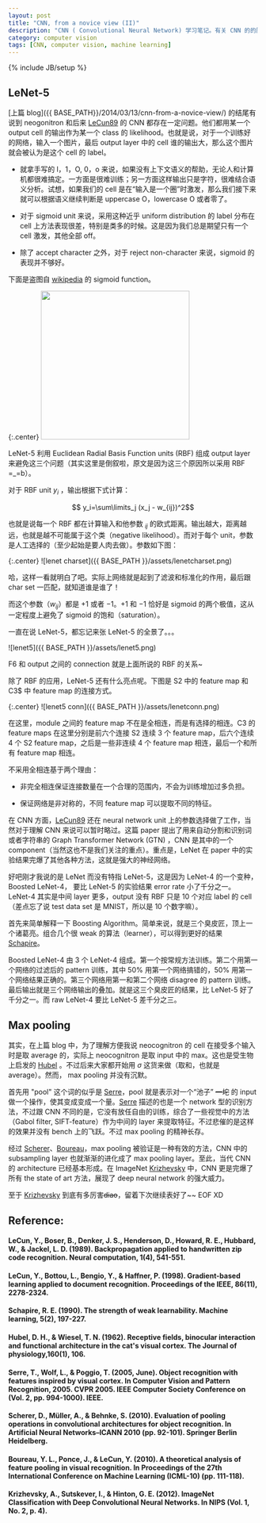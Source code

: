 ```yaml
---
layout: post
title: "CNN, from a novice view (II)"
description: "CNN ( Convolutional Neural Network) 学习笔记。有关 CNN 的的历史，发展。CNN 结构的解析。LeNet-5，neocognitron 等例子。"
category: computer vision
tags: [CNN, computer vision, machine learning]
---
```

{% include JB/setup %}

## LeNet-5
[上篇 blog]({{ BASE_PATH}}/2014/03/13/cnn-from-a-novice-view/) 的结尾有说到 neogonitron 和后来 [LeCun89](#LeCun89) 的 CNN 都存在一定问题。他们都用某一个 output cell 的输出作为某一个 class 的 likelihood。也就是说，对于一个训练好的网络，输入一个图片，最后 output layer 中的 cell 谁的输出大，那么这个图片就会被认为是这个 cell 的 label。

* 就拿手写的 l，1，O, 0，o 来说，如果没有上下文语义的帮助，无论人和计算机都很难搞定。一方面是很难训练；另一方面这样输出只是字符，很难结合语义分析。试想，如果我们的 cell 是在“输入是一个圈”时激发，那么我们接下来就可以根据语义继续判断是 uppercase O，lowercase O 或者零了。

* 对于 sigmoid unit 来说，采用这种近乎 uniform distribution 的 label 分布在 cell 上方法表现很差，特别是类多的时候。这是因为我们总是期望只有一个 cell 激发，其他全部 off。

* 除了 accept character 之外，对于 reject non-character 来说，sigmoid 的表现并不够好。


下面是盗图自 [wikipedia](http://en.wikipedia.org/wiki/Sigmoid_function) 的 sigmoid function。

{:.center}
<img src="{{ BASE_PATH }}/assets/sigmoid.svg" class="center" style="width: 300px;"/>

LeNet-5 利用 Euclidean Radial Basis Function units (RBF) 组成 output layer 来避免这三个问题（其实这里是倒叙啦，原文是因为这三个原因所以采用 RBF =_=b）。

<!--more-->

对于 RBF unit $y_i$ ，输出根据下式计算：

$$ y_i=\sum\limits_j (x_j - w_{ij})^2$$

也就是说每一个 RBF 都在计算输入和他参数 $_{ij}$ 的欧式距离。输出越大，距离越远，也就是越不可能属于这个类（negative likelihood）。而对于每个 unit，参数是人工选择的（至少起始是要人肉去做）。参数如下图：

{:.center}
![lenet charset]({{ BASE_PATH }}/assets/lenetcharset.png)

哈，这样一看就明白了吧。实际上网络就是起到了滤波和标准化的作用，最后跟 char set 一匹配，就知道谁是谁了！

而这个参数（$w_{ij}$）都是 $+1$ 或者 $-1$。$+1$ 和 $-1$ 恰好是 sigmoid 的两个极值，这从一定程度上避免了 sigmoid 的饱和（saturation）。

一直在说 LeNet-5，都忘记来张 LeNet-5 的全景了。。。

![lenet5]({{ BASE_PATH }}/assets/lenet5.png)

F6 和 output 之间的 connection 就是上面所说的 RBF 的关系~

除了 RBF 的应用，LeNet-5 还有什么亮点呢。下图是 S2 中的 feature map 和 C3$ 中 feature map 的连接方式。

{:.center}
![lenet5 conn]({{ BASE_PATH }}/assets/lenetconn.png)

在这里，module 之间的 feature map 不在是全相连，而是有选择的相连。C3 的 feature maps 在这里分别是前六个连接 S2 连续 3 个 feature map，后六个连续 4 个 S2 feature map，之后是一些非连续 4 个 feature map 相连，最后一个和所有 feature map 相连。

不采用全相连基于两个理由：

* 非完全相连保证连接数量在一个合理的范围内，不会为训练增加过多负担。

* 保证网络是非对称的，不同 feature map 可以提取不同的特征。

在 CNN 方面，[LeCun89](#LeCun89) 还在 neural network unit 上的参数选择做了工作，当然对于理解 CNN 来说可以暂时略过。这篇 paper 提出了用来自动分割和识别词或者字符串的 Graph Transformer Network (GTN) ，CNN 是其中的一个 component（当然这也不是我们关注的重点）。重点是，LeNet 在 paper 中的实验结果完爆了其他各种方法，这就是强大的神经网络。

好吧刚才我说的是 LeNet 而没有特指 LeNet-5，这是因为 LeNet-4 的一个变种， Boosted LeNet-4， 要比 LeNet-5 的实验结果 error rate 小了千分之一。LeNet-4 其实是中间 layer 更多，output 没有 RBF 只是 10 个对应 label 的 cell（差点忘了说 test data set 是 MNIST，所以是 10 个数字嘛）。

首先来简单解释一下 Boosting Algorithm。简单来说，就是三个臭皮匠，顶上一个诸葛亮。组合几个很 weak 的算法（learner），可以得到更好的结果 [Schapire](#Schapire)。

Boosted LeNet-4 由 3 个 LeNet-4 组成。第一个按常规方法训练。第二个用第一个网络的过滤后的 pattern 训练，其中 50% 用第一个网络搞错的，50% 用第一个网络结果正确的。第三个网络用第一和第二个网络 disagree 的 pattern 训练。最后输出就是三个网络输出的叠加。就是这三个臭皮匠的结果，比 LeNet-5 好了千分之一。而 raw LeNet-4 要比 LeNet-5 差千分之三。

## Max pooling 

其实，在上篇 blog 中，为了理解方便我说 neocognitron 的 cell 在接受多个输入时是取 average 的，实际上 neocognitron 是取 input 中的 max。这也是受生物上启发的 [Hubel](#Hubel) 。不过后来大家都开始用 $\sigma$ 这货来做（取和，也就是 average）。然而， max pooling 并没有沉默。

首先用 "pool" 这个词的似乎是 [Serre](#Serre)，pool 就是表示对一个“池子” <del>一坨</del> 的 input 做一个操作，使其变成变成一个量。[Serre](#Serre) 描述的也是一个 network 型的识别方法，不过跟 CNN 不同的是，它没有放任自由的训练，综合了一些视觉中的方法（Gabol filter, SIFT-feature）作为中间的 layer 来提取特征。不过悲催的是这样的效果并没有 bench 上的飞跃。不过 max pooling 的精神长存。

经过 [Scherer](#Scherer)、[Boureau](#Boureau)，max pooling 被验证是一种有效的方法，CNN 中的 subsampling layer 也就渐渐的进化成了 max pooling layer。至此，当代 CNN 的 architecture 已经基本形成。在 ImageNet [Krizhevsky](#Krizhevsky) 中，CNN 更是完爆了所有 the state of art 方法，展现了 deep neural network 的强大威力。

至于 [Krizhevsky](#Krizhevsky) 到底有多厉害<del>diao</del>，留着下次继续表好了~~ EOF XD

## Reference:
#### <a name="LeCun89"></a> LeCun, Y., Boser, B., Denker, J. S., Henderson, D., Howard, R. E., Hubbard, W., & Jackel, L. D. (1989). Backpropagation applied to handwritten zip code recognition. Neural computation, 1(4), 541-551.
#### <a name="LeCun98"></a> LeCun, Y., Bottou, L., Bengio, Y., & Haffner, P. (1998). Gradient-based learning applied to document recognition. Proceedings of the IEEE, 86(11), 2278-2324.
#### <a name="Schapire"></a> Schapire, R. E. (1990). The strength of weak learnability. Machine learning, 5(2), 197-227.
#### <a name="Hubel"></a> Hubel, D. H., & Wiesel, T. N. (1962). Receptive fields, binocular interaction and functional architecture in the cat's visual cortex. The Journal of physiology,160(1), 106.
#### <a name="Serre"></a> Serre, T., Wolf, L., & Poggio, T. (2005, June). Object recognition with features inspired by visual cortex. In Computer Vision and Pattern Recognition, 2005. CVPR 2005. IEEE Computer Society Conference on (Vol. 2, pp. 994-1000). IEEE.
#### <a name="Scherer"></a> Scherer, D., Müller, A., & Behnke, S. (2010). Evaluation of pooling operations in convolutional architectures for object recognition. In Artificial Neural Networks–ICANN 2010 (pp. 92-101). Springer Berlin Heidelberg.
#### <a name="Boureau"></a> Boureau, Y. L., Ponce, J., & LeCun, Y. (2010). A theoretical analysis of feature pooling in visual recognition. In Proceedings of the 27th International Conference on Machine Learning (ICML-10) (pp. 111-118).
#### <a name="Krizhevsky"></a> Krizhevsky, A., Sutskever, I., & Hinton, G. E. (2012). ImageNet Classification with Deep Convolutional Neural Networks. In NIPS (Vol. 1, No. 2, p. 4).